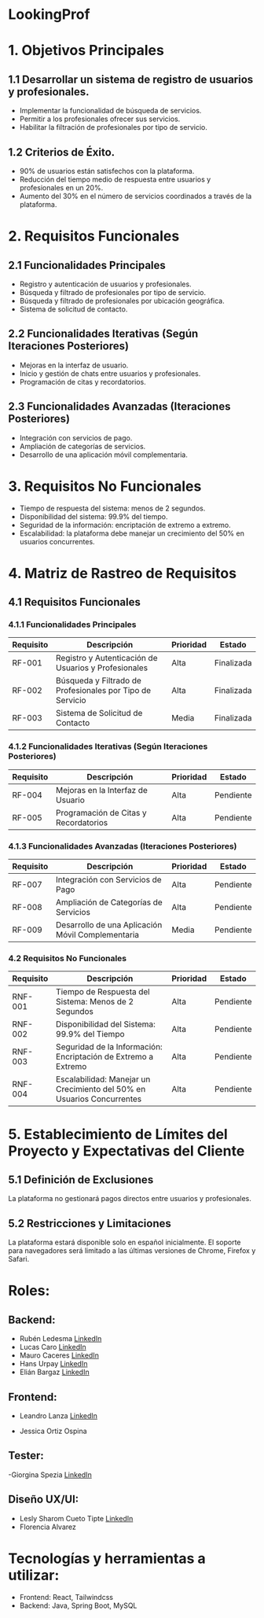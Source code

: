 # LookingProf

# 1. Objetivos Principales

## **1.1 Desarrollar un sistema de registro de usuarios y profesionales.**
- Implementar la funcionalidad de búsqueda de servicios.
- Permitir a los profesionales ofrecer sus servicios.
- Habilitar la filtración de profesionales por tipo de servicio.


## **1.2 Criterios de Éxito.**
- 90% de usuarios están satisfechos con la plataforma.
- Reducción del tiempo medio de respuesta entre usuarios y profesionales en un 20%.
- Aumento del 30% en el número de servicios coordinados a través de la plataforma.

# 2. Requisitos Funcionales

## **2.1 Funcionalidades Principales**
- Registro y autenticación de usuarios y profesionales.
- Búsqueda y filtrado de profesionales por tipo de servicio.
- Búsqueda y filtrado de profesionales por ubicación geográfica. 
- Sistema de solicitud de contacto.

## **2.2 Funcionalidades Iterativas (Según Iteraciones Posteriores)**
- Mejoras en la interfaz de usuario.
- Inicio y gestión de chats entre usuarios y profesionales.
- Programación de citas y recordatorios.

## **2.3 Funcionalidades Avanzadas (Iteraciones Posteriores)**
- Integración con servicios de pago.
- Ampliación de categorías de servicios.
- Desarrollo de una aplicación móvil complementaria.

# 3. Requisitos No Funcionales
- Tiempo de respuesta del sistema: menos de 2 segundos.
- Disponibilidad del sistema: 99.9% del tiempo.
- Seguridad de la información: encriptación de extremo a extremo.
- Escalabilidad: la plataforma debe manejar un crecimiento del 50% en usuarios concurrentes.

# 4. Matriz de Rastreo de Requisitos

## **4.1 Requisitos Funcionales**

### **4.1.1 Funcionalidades Principales**
|Requisito|Descripción|Prioridad|Estado|
| --- | --- | --- | --- |
|RF-001|Registro y Autenticación de Usuarios y Profesionales|Alta|Finalizada
|RF-002|Búsqueda y Filtrado de Profesionales por Tipo de Servicio|Alta|Finalizada
|RF-003|Sistema de Solicitud de Contacto|Media|Finalizada|


### **4.1.2 Funcionalidades Iterativas (Según Iteraciones Posteriores)**

|Requisito|Descripción|Prioridad|Estado|
| --- | --- | --- | --- |
|RF-004|Mejoras en la Interfaz de Usuario|Alta|Pendiente|
|RF-005|Programación de Citas y Recordatorios|Alta|Pendiente|

### **4.1.3 Funcionalidades Avanzadas (Iteraciones Posteriores)**
|Requisito|Descripción|Prioridad|Estado|
| --- | --- | --- | --- |
|RF-007|Integración con Servicios de Pago|Alta|Pendiente|
|RF-008|Ampliación de Categorías de Servicios|Alta|Pendiente|
|RF-009|Desarrollo de una Aplicación Móvil Complementaria|Media|Pendiente|



### **4.2 Requisitos No Funcionales**
|Requisito|Descripción|Prioridad|Estado|
| --- | --- | --- | --- |
|RNF-001|Tiempo de Respuesta del Sistema: Menos de 2 Segundos|Alta|Pendiente|
|RNF-002|Disponibilidad del Sistema: 99.9% del Tiempo|Alta|Pendiente|
|RNF-003|Seguridad de la Información: Encriptación de Extremo a Extremo|Alta|Pendiente|
|RNF-004|Escalabilidad: Manejar un Crecimiento del 50% en Usuarios Concurrentes|Alta|Pendiente|

# 5. Establecimiento de Límites del Proyecto y Expectativas del Cliente

## **5.1 Definición de Exclusiones**
La plataforma no gestionará pagos directos entre usuarios y profesionales.

## **5.2 Restricciones y Limitaciones**
La plataforma estará disponible solo en español inicialmente.
El soporte para navegadores será limitado a las últimas versiones de Chrome, Firefox y Safari.

# **Roles:**
## Backend:
  - Rubén Ledesma <a href="https://www.linkedin.com/in/rub%C3%A9n-ledesma/">LinkedIn</a>
  - Lucas Caro <a href="https://www.linkedin.com/in/lucas-nahuel-caro/">LinkedIn</a>
  - Mauro Caceres <a href="https://www.linkedin.com/in/mauro-caceres-946696265/">LinkedIn</a>
  - Hans Urpay <a href="https://www.linkedin.com/in/hans-urpay/">LinkedIn</a>
  - Elián Bargaz <a href="https://www.linkedin.com/in/elianbargaz/">LinkedIn</a>
    
## Frontend:
  - Leandro Lanza <a href="https://www.linkedin.com/in/leandro-lanza/">LinkedIn</a>
    
  - Jessica Ortiz Ospina
    
## Tester: 
  -Giorgina Spezia <a href="https://www.linkedin.com/in/giorgina-spezia-072817257/">LinkedIn</a>
## Diseño UX/UI:
  - Lesly Sharom Cueto Tipte <a href="https://www.linkedin.com/in/lesly-cueto/">LinkedIn</a>
  - Florencia Alvarez


# **Tecnologías y herramientas a utilizar:**
- Frontend: React, Tailwindcss
- Backend: Java, Spring Boot, MySQL

